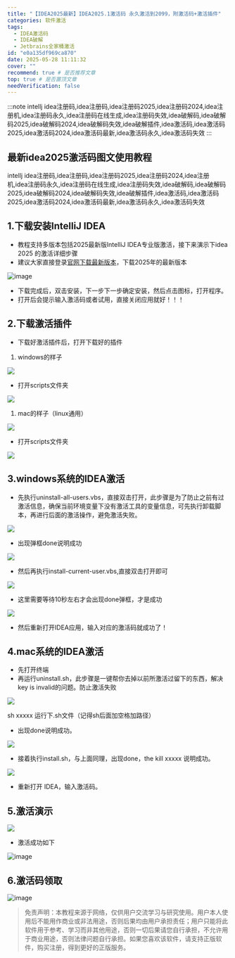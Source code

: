 ```yaml
---
title: "【IDEA2025最新】IDEA2025.1激活码 永久激活到2099，附激活码+激活插件"
categories: 软件激活
tags: 
  - IDEA激活码
  - IDEA破解
  - Jetbrains全家桶激活
id: "e0a135df969ca870"
date: 2025-05-28 11:11:32
cover: ""
recommend: true # 是否推荐文章
top: true # 是否置顶文章
needVerification: false
---
```


:::note
intellj idea注册码,idea注册码,idea注册码2025,idea注册码2024,idea注册机,idea注册码永久,idea注册码在线生成,idea注册码失效,idea破解码,idea破解码2025,idea破解码2024,idea破解码失效,idea破解插件,idea激活码,idea激活码2025,idea激活码2024,idea激活码最新,idea激活码永久,idea激活码失效
:::

## 最新idea2025激活码图文使用教程
intellj idea注册码,idea注册码,idea注册码2025,idea注册码2024,idea注册机,idea注册码永久,idea注册码在线生成,idea注册码失效,idea破解码,idea破解码2025,idea破解码2024,idea破解码失效,idea破解插件,idea激活码,idea激活码2025,idea激活码2024,idea激活码最新,idea激活码永久,idea激活码失效

## 1.下载安装IntelliJ IDEA
- 教程支持多版本包括2025最新版IntelliJ IDEA专业版激活，接下来演示下idea 2025 的激活详细步骤
- 建议大家直接登录[官网下载最新版本](https://www.jetbrains.com.cn/idea/download)，下载2025年的最新版本

![image](https://img.5334427.xyz/v2/uCjiksv.png "最新版本和时间")

- 下载完成后，双击安装，下一步下一步确定安装，然后点击图标，打开程序。
- 打开后会提示输入激活码或者试用，直接关闭应用就好！！！

## 2.下载激活插件

- 下载好激活插件后，打开下载好的插件

1. windows的样子

![](https://img.5334427.xyz/v2/es4Uewy.png)


- 打开scripts文件夹

![](https://img.5334427.xyz/v2/drlBNXW.png)


1. mac的样子（linux通用）

![](https://img.5334427.xyz/v2/I4T2aK7.jpeg)


- 打开scripts文件夹

![](https://img.5334427.xyz/v2/gKNQplh.jpeg)


## 3.windows系统的IDEA激活

- 先执行uninstall-all-users.vbs，直接双击打开，此步骤是为了防止之前有过激活信息，确保当前环境变量下没有激活工具的变量信息，可先执行卸载脚本，再进行后面的激活操作，避免激活失败。

![](https://img.5334427.xyz/v2/vNb5lO2.jpeg)


- 出现弹框done说明成功

![](https://img.5334427.xyz/v2/UVCEwu3.jpeg)


- 然后再执行install-current-user.vbs,直接双击打开即可

![](https://img.5334427.xyz/v2/ZyZOFW9.jpeg)


- 这里需要等待10秒左右才会出现done弹框，才是成功

![](https://img.5334427.xyz/v2/xOFMkMu.jpeg)


- 然后重新打开IDEA应用，输入对应的激活码就成功了！

## 4.mac系统的IDEA激活

- 先打开终端
- 再运行uninstall.sh，此步骤是一键帮你去掉以前所激活过留下的东西，解决key is invalid的问题。防止激活失败

![](https://img.5334427.xyz/v2/a9A2SXW.jpeg)

sh xxxxx 运行下.sh文件（记得sh后面加空格加路径）

- 出现done说明成功。

![](https://img.5334427.xyz/v2/0SJByS1.jpeg)

- 接着执行install.sh，与上面同理，出现done，the kill xxxxx 说明成功。

![](https://img.5334427.xyz/v2/F7bC07n.jpeg)

- 重新打开 IDEA，输入激活码。

## 5.激活演示

![](https://img.5334427.xyz/v2/MM5cwa8.png)

- 激活成功如下

![image](https://img.5334427.xyz/v2/mpN193P.png)


## 6.激活码领取

![image](https://img.5334427.xyz/v2/m7XZbdP.png "领取激活码")


> 免责声明：本教程来源于网络，仅供用户交流学习与研究使用。用户本人使用后不能用作商业或非法用途，否则后果均由用户承担责任；用户只能将此软件用于参考、学习而非其他用途，否则一切后果请您自行承担，不允许用于商业用途，否则法律问题自行承担。如果您喜欢该软件，请支持正版软件，购买注册，得到更好的正版服务。